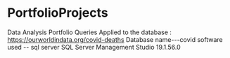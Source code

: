 # PortfolioProjects
Data Analysis Portfolio
Queries Applied to the database : https://ourworldindata.org/covid-deaths
Database name---covid
software used -- sql server
SQL Server Management Studio	19.1.56.0
